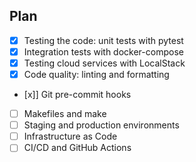 ## Plan

- [x] Testing the code: unit tests with pytest
- [x] Integration tests with docker-compose
- [x] Testing cloud services with LocalStack
- [x] Code quality: linting and formatting
- [x]] Git pre-commit hooks
- [ ] Makefiles and make
- [ ] Staging and production environments
- [ ] Infrastructure as Code
- [ ] CI/CD and GitHub Actions
